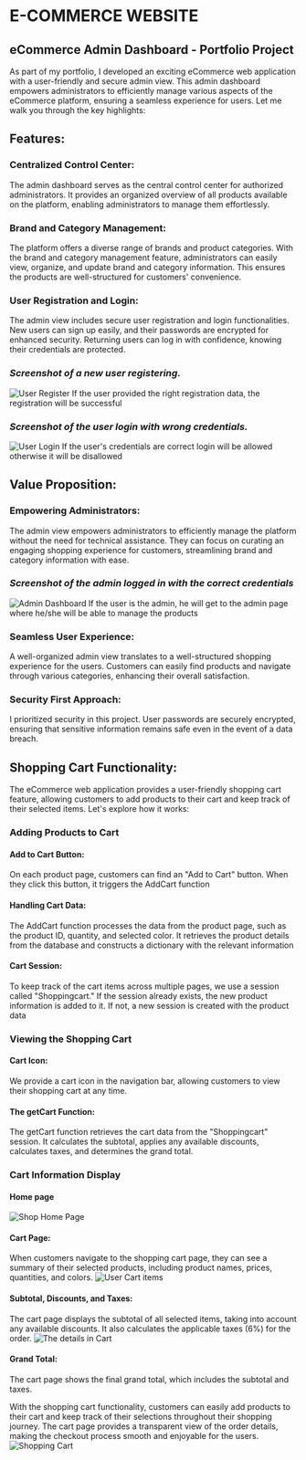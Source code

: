 # E-COMMERCE WEBSITE 


## eCommerce Admin Dashboard - Portfolio Project

As part of my portfolio, I developed an exciting eCommerce web application with a user-friendly and secure admin view. This admin dashboard empowers administrators to efficiently manage various aspects of the eCommerce platform, ensuring a seamless experience for users. Let me walk you through the key highlights:

##  Features:

### Centralized Control Center:
The admin dashboard serves as the central control center for authorized administrators. It provides an organized overview of all products available on the platform, enabling administrators to manage them effortlessly.

### Brand and Category Management:
The platform offers a diverse range of brands and product categories. With the brand and category management feature, administrators can easily view, organize, and update brand and category information. This ensures the products are well-structured for customers' convenience.

### User Registration and Login:
The admin view includes secure user registration and login functionalities. New users can sign up easily, and their passwords are encrypted for enhanced security. Returning users can log in with confidence, knowing their credentials are protected.

### *Screenshot of a new user registering.*
![User Register](https://github.com/Mumin8/e-commerce-website-python/blob/main/screenshots/register.PNG)
If the user provided the right registration data, the registration will be successful

### *Screenshot of the user login with wrong credentials.*
![User Login](https://github.com/Mumin8/e-commerce-website-python/blob/main/screenshots/wrong_login.PNG)
If the user's credentials are correct login will be allowed otherwise it will be disallowed


## Value Proposition:

### Empowering Administrators:
The admin view empowers administrators to efficiently manage the platform without the need for technical assistance. They can focus on curating an engaging shopping experience for customers, streamlining brand and category information with ease.

### *Screenshot of the admin logged in with the correct credentials*
![Admin Dashboard](https://github.com/Mumin8/e-commerce-website-python/blob/main/screenshots/admin_page.PNG)
If the user is the admin, he will get to the admin page where he/she will be able to manage the products

### Seamless User Experience:
A well-organized admin view translates to a well-structured shopping experience for the users. Customers can easily find products and navigate through various categories, enhancing their overall satisfaction.

### Security First Approach:
I prioritized security in this project. User passwords are securely encrypted, ensuring that sensitive information remains safe even in the event of a data breach.

## Shopping Cart Functionality:
The eCommerce web application provides a user-friendly shopping cart feature, allowing customers to add products to their cart and keep track of their selected items. Let's explore how it works:

### Adding Products to Cart
#### Add to Cart Button:
On each product page, customers can find an "Add to Cart" button. When they click this button, it triggers the AddCart function

#### Handling Cart Data:
The AddCart function processes the data from the product page, such as the product ID, quantity, and selected color. It retrieves the product details from the database and constructs a dictionary with the relevant information

#### Cart Session:
To keep track of the cart items across multiple pages, we use a session called "Shoppingcart." If the session already exists, the new product information is added to it. If not, a new session is created with the product data

### Viewing the Shopping Cart
#### Cart Icon:
We provide a cart icon in the navigation bar, allowing customers to view their shopping cart at any time.

#### The getCart Function:
The getCart function retrieves the cart data from the "Shoppingcart" session. It calculates the subtotal, applies any available discounts, calculates taxes, and determines the grand total.

### Cart Information Display
#### Home page
![Shop Home Page](https://github.com/Mumin8/e-commerce-website-python/blob/main/screenshots/home_page.PNG)
#### Cart Page:
When customers navigate to the shopping cart page, they can see a summary of their selected products, including product names, prices, quantities, and colors.
![User Cart items](https://github.com/Mumin8/e-commerce-website-python/blob/main/screenshots/detailsAndCart.PNG)

#### Subtotal, Discounts, and Taxes:
The cart page displays the subtotal of all selected items, taking into account any available discounts. It also calculates the applicable taxes (6%) for the order.
![The details in Cart](https://github.com/Mumin8/e-commerce-website-python/blob/main/screenshots/cart_details.PNG)

#### Grand Total:
The cart page shows the final grand total, which includes the subtotal and taxes.

With the shopping cart functionality, customers can easily add products to their cart and keep track of their selections throughout their shopping journey. The cart page provides a transparent view of the order details, making the checkout process smooth and enjoyable for the users.
![Shopping Cart](https://github.com/Mumin8/e-commerce-website-python/blob/main/screenshots/detailsAndCart1.PNG)
